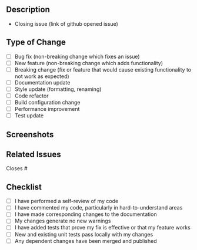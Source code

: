 ## Description

<!-- Provide a clear and concise description of the changes you've made -->

- Closing issue (link of github opened issue)

## Type of Change

<!-- Put an `x` in all the boxes that apply -->

- [ ] Bug fix (non-breaking change which fixes an issue)
- [ ] New feature (non-breaking change which adds functionality)
- [ ] Breaking change (fix or feature that would cause existing functionality to not work as expected)
- [ ] Documentation update
- [ ] Style update (formatting, renaming)
- [ ] Code refactor
- [ ] Build configuration change
- [ ] Performance improvement
- [ ] Test update

## Screenshots

<!-- If applicable, add screenshots to help explain your changes -->

## Related Issues

<!-- Link to any related issues here using #issue-number -->

Closes #

## Checklist

<!-- Put an `x` in all the boxes that apply -->

- [ ] I have performed a self-review of my code
- [ ] I have commented my code, particularly in hard-to-understand areas
- [ ] I have made corresponding changes to the documentation
- [ ] My changes generate no new warnings
- [ ] I have added tests that prove my fix is effective or that my feature works
- [ ] New and existing unit tests pass locally with my changes
- [ ] Any dependent changes have been merged and published
